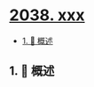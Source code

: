 # [2038. xxx](https://github.com/Tdahuyou/TNotes.leetcode/tree/main/notes/2038.%20xxx)

<!-- region:toc -->

- [1. 📝 概述](#1--概述)

<!-- endregion:toc -->

## 1. 📝 概述
